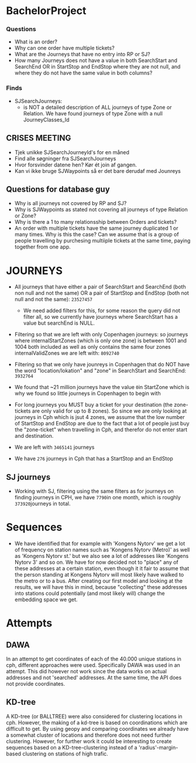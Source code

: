 # BachelorProject

### Questions

- What is an order?
- Why can one order have multiple tickets?
- What are the Journeys that have no entry into RP or SJ?
- How many Journeys does not have a value in both SearchStart and SearchEnd OR in StartStop and EndStop where they are not null, and where they do not have the same value in both columns?

### Finds

- SJSearchJourneys:
  - is NOT a detailed description of ALL journeys of type Zone or Relation. We have found journeys of type Zone with a null JourneyClasses_Id

## CRISES MEETING

- Tjek unikke SJSearchJourneyId's for en måned
- Find alle søgninger fra SJSearchJourneys
- Hvor forsvinder datene hen? Kør ét join af gangen.
- Kan vi ikke bruge SJWaypoints så er det bare derudaf med Jounreys

## Questions for database guy

- Why is all journeys not covered by RP and SJ?
- Why is SJWaypoints as stated not covering all journeys of type Relation or Zone?
- Why is there a 1 to many relationsship between Orders and tickets?
- An order with multiple tickets have the same journey duplicated 1 or many times. Why is this the case?
  Can we assume that is a group of people travelling by purchesing multiiple tickets at the same time, paying together from one app.

# JOURNEYS

- All journeys that have either a pair of SearchStart and SearchEnd (both non null and not the same) OR a pair of StartStop and EndStop (both not null and not the same): `23527457`

  - We need added filters for this, for some reason the query did not filter all, so we currently have journeys where SearchStart has a value but searchEnd is NULL.

- Filtering so that we are left with only Copenhagen journeys: so journeys where internalStartZones (which is only one zone) is between 1001 and 1004 both included as well as only contains the same four zones internalValidZones we are left with: `8092740`

- Filtering so that we only have jounreys in Copenhagen that do NOT have the word "location/lokation" and "zone" in SearchStart and SearchEnd: `3932764`

- We found that ~21 million journeys have the value `0`in StartZone which is why we found so little journeys in Copenhagen to begin with

- For long journeys you MUST buy a ticket for your destination (the zone-tickets are only valid for up to 8 zones). So since we are only looking at journeys in Cph which is jsut 4 zones, we assume that the low number of StartStop and EndStop are due to the fact that a lot of people just buy the "zone-ticket" when travelling in Cph, and therefor do not enter start and destination.

- We are left with ```3465141``` journeys

- We have ```276``` journeys in Cph that has a StartStop and an EndStop

## SJ journeys

- Working with SJ, filtering using the same filters as for journeys on finding journeys in CPH, we have ```7790```in one month, which is roughly ```373920```journeys in total. 

# Sequences

- We have identified that for example with 'Kongens Nytorv' we get a lot of frequency on station names such as 'Kongens Nytorv (Metro)' as well as 'Kongens Nytorv st.' but we also see a lot of addresses like 'Kongens Nytorv 3' and so on. We have for now decided not to "place" any of these addresses at a certain station, even though it it fair to assume that the person standing at Kongens Nytorv will most likely have walked to the metro or to a bus. After creating our first model and looking at the results, we will have this in mind, because "collecting" these addresses into stations could potentially (and most likely will) change the embedding space we get. 
# Attempts

## DAWA

In an attempt to get coordinates of each of the 40.000 unique stations in cph, different approaches were used. Specifically DAWA was used in an attempt. This did however not work since the data works on actual addresses and not 'searched' addresses. At the same time, the API does not provide coordinates. 

## KD-tree

A KD-tree (or BALLTREE) were also considered for clustering locations in cph. However, the making of a kd-tree is based on coordinations which are difficult to get. By using geopy and comparing coordinates we already have a somewhat cluster of locations and therefore does not need further clustering. However, for further work it could be interesting to create sequences based on a KD-tree-clustering instead of a 'radius'-margin-based clustering on stations of high trafic.

